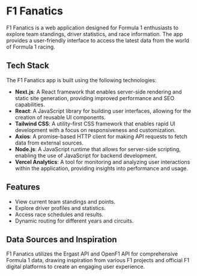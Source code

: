 # F1 Fanatics

F1 Fanatics is a web application designed for Formula 1 enthusiasts to explore team standings, driver statistics, and race information. The app provides a user-friendly interface to access the latest data from the world of Formula 1 racing.

## Tech Stack

The F1 Fanatics app is built using the following technologies:

- **Next.js**: A React framework that enables server-side rendering and static site generation, providing improved performance and SEO capabilities.
- **React**: A JavaScript library for building user interfaces, allowing for the creation of reusable UI components.
- **Tailwind CSS**: A utility-first CSS framework that enables rapid UI development with a focus on responsiveness and customization.
- **Axios**: A promise-based HTTP client for making API requests to fetch data from external sources.
- **Node.js**: A JavaScript runtime that allows for server-side scripting, enabling the use of JavaScript for backend development.
- **Vercel Analytics**: A tool for monitoring and analyzing user interactions within the application, providing insights into performance and usage.

## Features

- View current team standings and points.
- Explore driver profiles and statistics.
- Access race schedules and results.
- Dynamic routing for different years and circuits.

## Data Sources and Inspiration

F1 Fanatics utilizes the Ergast API and OpenF1 API for comprehensive Formula 1 data, drawing inspiration from various F1 projects and official F1 digital platforms to create an engaging user experience.
   
